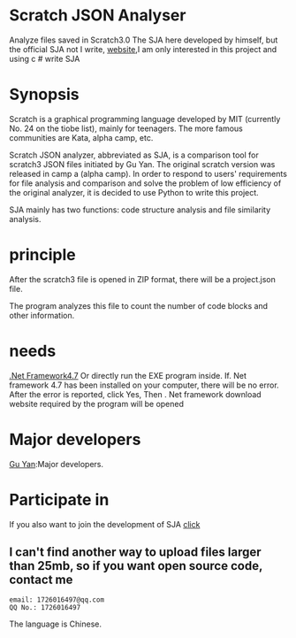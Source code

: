 # Scratch JSON Analyser
Analyze files saved in Scratch3.0
The SJA here developed by himself, but the official SJA not I write, [website](https://gitee.com/gitkunkun/SJA),I am only interested in this project and using c # write SJA

# Synopsis
Scratch is a graphical programming language developed by MIT (currently No. 24 on the tiobe list), mainly for teenagers. The more famous communities are Kata, alpha camp, etc.

Scratch JSON analyzer, abbreviated as SJA, is a comparison tool for scratch3 JSON files initiated by Gu Yan. The original scratch version was released in camp a (alpha camp). In order to respond to users' requirements for file analysis and comparison and solve the problem of low efficiency of the original analyzer, it is decided to use Python to write this project.

SJA mainly has two functions: code structure analysis and file similarity analysis.

# principle
After the scratch3 file is opened in ZIP format, there will be a project.json file.

The program analyzes this file to count the number of code blocks and other information.

#  needs
[.Net Framework4.7](https://dotnet.microsoft.com/)
Or directly run the EXE program inside. If. Net framework 4.7 has been installed on your computer, there will be no error. After the error is reported, click Yes, Then . Net framework download website required by the program will be opened

# Major developers
[Gu Yan](https://gitee.com/guyanalone):Major developers.

# Participate in
If you also want to join the development of SJA [click](https://www.wenjuan.design/s/UZBZJv1mI3/)

## I can't find another way to upload files larger than 25mb, so if you want open source code, contact me
```
email: 1726016497@qq.com
QQ No.: 1726016497
```

The language is Chinese.

